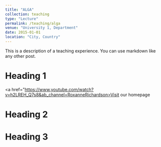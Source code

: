 ```yaml
---
title: "ALGA"
collection: teaching
type: "Lecture"
permalink: /teaching/alga
venue: "University 1, Department"
date: 2015-01-01
location: "City, Country"
---
```


This is a description of a teaching experience. You can use markdown like any other post.

Heading 1
======

<a href="https://www.youtube.com/watch?v=h2LREH_Q7s8&ab_channel=RoxanneRichardson>Visit our homepage</a>

Heading 2
======

Heading 3
======
